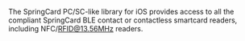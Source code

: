 The SpringCard PC/SC-like library for iOS provides access to all the compliant SpringCard BLE contact or contactless smartcard readers, including NFC/RFID@13.56MHz readers. 
